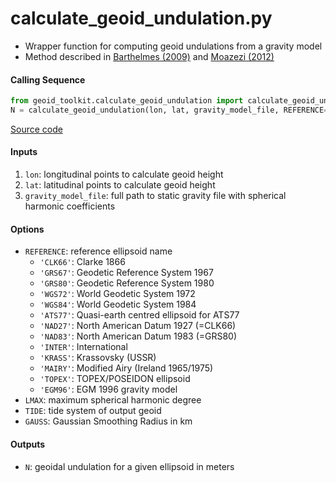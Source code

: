 calculate_geoid_undulation.py
=============================

- Wrapper function for computing geoid undulations from a gravity model
- Method described in [Barthelmes (2009)](http://icgem.gfz-potsdam.de/str-0902-revised.pdf) and [Moazezi (2012)](https://doi.org/10.1007/s12145-012-0102-2)

#### Calling Sequence
```python
from geoid_toolkit.calculate_geoid_undulation import calculate_geoid_undulation
N = calculate_geoid_undulation(lon, lat, gravity_model_file, REFERENCE='WGS84')
```
[Source code](https://github.com/tsutterley/geoid-toolkit/blob/main/geoid_toolkit/calculate_geoid_undulation.py)

#### Inputs
1. `lon`: longitudinal points to calculate geoid height
2. `lat`: latitudinal points to calculate geoid height
3. `gravity_model_file`: full path to static gravity file with spherical harmonic coefficients

#### Options
- `REFERENCE`: reference ellipsoid name
    * `'CLK66'`: Clarke 1866
    * `'GRS67'`: Geodetic Reference System 1967
    * `'GRS80'`: Geodetic Reference System 1980
    * `'WGS72'`: World Geodetic System 1972
    * `'WGS84'`: World Geodetic System 1984
    * `'ATS77'`: Quasi-earth centred ellipsoid for ATS77
    * `'NAD27'`: North American Datum 1927 (=CLK66)
    * `'NAD83'`: North American Datum 1983 (=GRS80)
    * `'INTER'`: International
    * `'KRASS'`: Krassovsky (USSR)
    * `'MAIRY'`: Modified Airy (Ireland 1965/1975)
    * `'TOPEX'`: TOPEX/POSEIDON ellipsoid
    * `'EGM96'`: EGM 1996 gravity model
- `LMAX`: maximum spherical harmonic degree
- `TIDE`: tide system of output geoid
- `GAUSS`: Gaussian Smoothing Radius in km

#### Outputs
- `N`: geoidal undulation for a given ellipsoid in meters